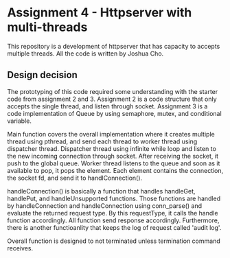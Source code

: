 # Assignment 4 - Httpserver with multi-threads

This repository is a development of httpserver that has capacity to accepts multiple threads.
All the code is written by Joshua Cho. 

## Design decision

The prototyping of this code required some understanding with the starter code from assignment 2 and 3. Assignment 2 is a code structure that only accepts the single thread, and listen through socket. Assignment 3 is a code implementation of Queue by using semaphore, mutex, and conditional variable. 

Main function covers the overall implementation where it creates multiple thread using pthread, and send each thread to worker thread using dispatcher thread. Dispatcher thread using infinite while loop and listen to the new incoming connection through socket. After receiving the socket, it push to the global queue. Worker thread listens to the queue and soon as it available to pop, it pops the element. Each element contains the connection, the socket fd, and send it to handlConnection().

handleConnection() is basically a function that handles handleGet, handlePut, and handleUnsupported functions. Those functions are handled by handleConnection and handleConnection using conn_parse() and evaluate the returned request type. By this requestType, it calls the handle function accordingly. All function send response accordingly. Furthermore, there is another functioanlity that keeps the log of request called 'audit log'. 

Overall function is designed to not terminated unless termination command receives.

